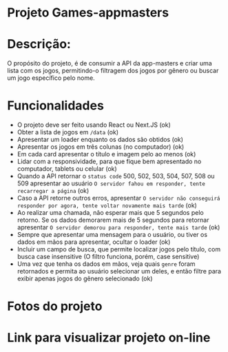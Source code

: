 # Projeto Games-appmasters
 
# Descrição:
O propósito do projeto, é de consumir a API da app-masters e criar uma lista com os jogos, permitindo-o filtragem dos jogos por gênero ou buscar um jogo específico pelo nome.

# Funcionalidades
- O projeto deve ser feito usando React ou Next.JS (ok)
- Obter a lista de jogos em `/data` (ok)
- Apresentar um loader enquanto os dados são obtidos (ok)
- Apresentar os jogos em três colunas (no computador) (ok)
- Em cada card apresentar o título e imagem pelo ao menos (ok)
- Lidar com a responsividade, para que fique bem apresentado no computador, tablets ou celular (ok)
- Quando a API retornar o `status code` 500, 502, 503, 504, 507, 508 ou 509 apresentar ao usuário `O servidor fahou em responder, tente recarregar a página` (ok)
- Caso a API retorne outros erros, apresentar `O servidor não conseguirá responder por agora, tente voltar novamente mais tarde` (ok)
- Ao realizar uma chamada, não esperar mais que 5 segundos pelo retorno. Se os dados demorarem mais de 5 segundos para retornar apresentar `O servidor demorou para responder, tente mais tarde` (ok)
- Sempre que apresentar uma mensagem para o usuário, ou tiver os dados em mãos para apresentar, ocultar o loader (ok)
- Incluir um campo de busca, que permite localizar jogos pelo título, com busca case insensitive (O filtro funciona, porém, case sensitive)
- Uma vez que tenha os dados em mãos, veja quais `genre` foram retornados e permita ao usuário selecionar um deles, e então filtre para exibir apenas jogos do gênero selecionado (ok)

# Fotos do projeto




# Link para visualizar projeto on-line